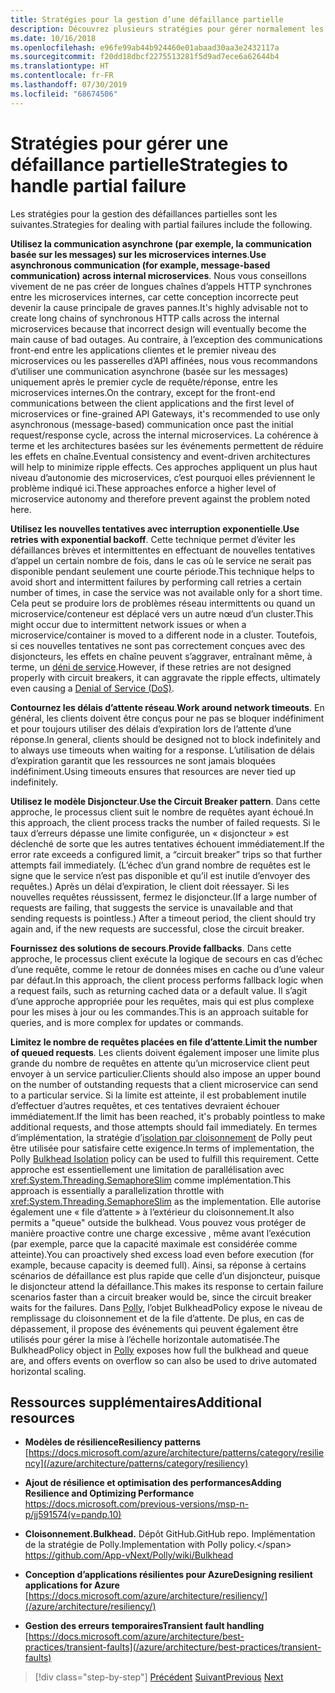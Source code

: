 ```yaml
---
title: Stratégies pour la gestion d’une défaillance partielle
description: Découvrez plusieurs stratégies pour gérer normalement les défaillances partielles.
ms.date: 10/16/2018
ms.openlocfilehash: e96fe99ab44b924460e01abaad30aa3e2432117a
ms.sourcegitcommit: f20dd18dbcf2275513281f5d9ad7ece6a62644b4
ms.translationtype: HT
ms.contentlocale: fr-FR
ms.lasthandoff: 07/30/2019
ms.locfileid: "68674506"
---
```

# <a name="strategies-to-handle-partial-failure"></a><span data-ttu-id="47dd1-103">Stratégies pour gérer une défaillance partielle</span><span class="sxs-lookup"><span data-stu-id="47dd1-103">Strategies to handle partial failure</span></span>

<span data-ttu-id="47dd1-104">Les stratégies pour la gestion des défaillances partielles sont les suivantes.</span><span class="sxs-lookup"><span data-stu-id="47dd1-104">Strategies for dealing with partial failures include the following.</span></span>

<span data-ttu-id="47dd1-105">**Utilisez la communication asynchrone (par exemple, la communication basée sur les messages) sur les microservices internes**.</span><span class="sxs-lookup"><span data-stu-id="47dd1-105">**Use asynchronous communication (for example, message-based communication) across internal microservices**.</span></span> <span data-ttu-id="47dd1-106">Nous vous conseillons vivement de ne pas créer de longues chaînes d’appels HTTP synchrones entre les microservices internes, car cette conception incorrecte peut devenir la cause principale de graves pannes.</span><span class="sxs-lookup"><span data-stu-id="47dd1-106">It's highly advisable not to create long chains of synchronous HTTP calls across the internal microservices because that incorrect design will eventually become the main cause of bad outages.</span></span> <span data-ttu-id="47dd1-107">Au contraire, à l’exception des communications front-end entre les applications clientes et le premier niveau des microservices ou les passerelles d’API affinées, nous vous recommandons d’utiliser une communication asynchrone (basée sur les messages) uniquement après le premier cycle de requête/réponse, entre les microservices internes.</span><span class="sxs-lookup"><span data-stu-id="47dd1-107">On the contrary, except for the front-end communications between the client applications and the first level of microservices or fine-grained API Gateways, it's recommended to use only asynchronous (message-based) communication once past the initial request/response cycle, across the internal microservices.</span></span> <span data-ttu-id="47dd1-108">La cohérence à terme et les architectures basées sur les événements permettent de réduire les effets en chaîne.</span><span class="sxs-lookup"><span data-stu-id="47dd1-108">Eventual consistency and event-driven architectures will help to minimize ripple effects.</span></span> <span data-ttu-id="47dd1-109">Ces approches appliquent un plus haut niveau d’autonomie des microservices, c’est pourquoi elles préviennent le problème indiqué ici.</span><span class="sxs-lookup"><span data-stu-id="47dd1-109">These approaches enforce a higher level of microservice autonomy and therefore prevent against the problem noted here.</span></span>

<span data-ttu-id="47dd1-110">**Utilisez les nouvelles tentatives avec interruption exponentielle**.</span><span class="sxs-lookup"><span data-stu-id="47dd1-110">**Use retries with exponential backoff**.</span></span> <span data-ttu-id="47dd1-111">Cette technique permet d’éviter les défaillances brèves et intermittentes en effectuant de nouvelles tentatives d’appel un certain nombre de fois, dans le cas où le service ne serait pas disponible pendant seulement une courte période.</span><span class="sxs-lookup"><span data-stu-id="47dd1-111">This technique helps to avoid short and intermittent failures by performing call retries a certain number of times, in case the service was not available only for a short time.</span></span> <span data-ttu-id="47dd1-112">Cela peut se produire lors de problèmes réseau intermittents ou quand un microservice/conteneur est déplacé vers un autre nœud d’un cluster.</span><span class="sxs-lookup"><span data-stu-id="47dd1-112">This might occur due to intermittent network issues or when a microservice/container is moved to a different node in a cluster.</span></span> <span data-ttu-id="47dd1-113">Toutefois, si ces nouvelles tentatives ne sont pas correctement conçues avec des disjoncteurs, les effets en chaîne peuvent s’aggraver, entraînant même, à terme, un [déni de service](https://en.wikipedia.org/wiki/Denial-of-service_attack).</span><span class="sxs-lookup"><span data-stu-id="47dd1-113">However, if these retries are not designed properly with circuit breakers, it can aggravate the ripple effects, ultimately even causing a [Denial of Service (DoS)](https://en.wikipedia.org/wiki/Denial-of-service_attack).</span></span>

<span data-ttu-id="47dd1-114">**Contournez les délais d’attente réseau**.</span><span class="sxs-lookup"><span data-stu-id="47dd1-114">**Work around network timeouts**.</span></span> <span data-ttu-id="47dd1-115">En général, les clients doivent être conçus pour ne pas se bloquer indéfiniment et pour toujours utiliser des délais d’expiration lors de l’attente d’une réponse.</span><span class="sxs-lookup"><span data-stu-id="47dd1-115">In general, clients should be designed not to block indefinitely and to always use timeouts when waiting for a response.</span></span> <span data-ttu-id="47dd1-116">L’utilisation de délais d’expiration garantit que les ressources ne sont jamais bloquées indéfiniment.</span><span class="sxs-lookup"><span data-stu-id="47dd1-116">Using timeouts ensures that resources are never tied up indefinitely.</span></span>

<span data-ttu-id="47dd1-117">**Utilisez le modèle Disjoncteur**.</span><span class="sxs-lookup"><span data-stu-id="47dd1-117">**Use the Circuit Breaker pattern**.</span></span> <span data-ttu-id="47dd1-118">Dans cette approche, le processus client suit le nombre de requêtes ayant échoué.</span><span class="sxs-lookup"><span data-stu-id="47dd1-118">In this approach, the client process tracks the number of failed requests.</span></span> <span data-ttu-id="47dd1-119">Si le taux d’erreurs dépasse une limite configurée, un « disjoncteur » est déclenché de sorte que les autres tentatives échouent immédiatement.</span><span class="sxs-lookup"><span data-stu-id="47dd1-119">If the error rate exceeds a configured limit, a “circuit breaker” trips so that further attempts fail immediately.</span></span> <span data-ttu-id="47dd1-120">(L’échec d’un grand nombre de requêtes est le signe que le service n’est pas disponible et qu’il est inutile d’envoyer des requêtes.) Après un délai d’expiration, le client doit réessayer. Si les nouvelles requêtes réussissent, fermez le disjoncteur.</span><span class="sxs-lookup"><span data-stu-id="47dd1-120">(If a large number of requests are failing, that suggests the service is unavailable and that sending requests is pointless.) After a timeout period, the client should try again and, if the new requests are successful, close the circuit breaker.</span></span>

<span data-ttu-id="47dd1-121">**Fournissez des solutions de secours**.</span><span class="sxs-lookup"><span data-stu-id="47dd1-121">**Provide fallbacks**.</span></span> <span data-ttu-id="47dd1-122">Dans cette approche, le processus client exécute la logique de secours en cas d’échec d’une requête, comme le retour de données mises en cache ou d’une valeur par défaut.</span><span class="sxs-lookup"><span data-stu-id="47dd1-122">In this approach, the client process performs fallback logic when a request fails, such as returning cached data or a default value.</span></span> <span data-ttu-id="47dd1-123">Il s’agit d’une approche appropriée pour les requêtes, mais qui est plus complexe pour les mises à jour ou les commandes.</span><span class="sxs-lookup"><span data-stu-id="47dd1-123">This is an approach suitable for queries, and is more complex for updates or commands.</span></span>

<span data-ttu-id="47dd1-124">**Limitez le nombre de requêtes placées en file d’attente**.</span><span class="sxs-lookup"><span data-stu-id="47dd1-124">**Limit the number of queued requests**.</span></span> <span data-ttu-id="47dd1-125">Les clients doivent également imposer une limite plus grande du nombre de requêtes en attente qu’un microservice client peut envoyer à un service particulier.</span><span class="sxs-lookup"><span data-stu-id="47dd1-125">Clients should also impose an upper bound on the number of outstanding requests that a client microservice can send to a particular service.</span></span> <span data-ttu-id="47dd1-126">Si la limite est atteinte, il est probablement inutile d’effectuer d’autres requêtes, et ces tentatives devraient échouer immédiatement.</span><span class="sxs-lookup"><span data-stu-id="47dd1-126">If the limit has been reached, it's probably pointless to make additional requests, and those attempts should fail immediately.</span></span> <span data-ttu-id="47dd1-127">En termes d’implémentation, la stratégie d’[isolation par cloisonnement](https://github.com/App-vNext/Polly/wiki/Bulkhead) de Polly peut être utilisée pour satisfaire cette exigence.</span><span class="sxs-lookup"><span data-stu-id="47dd1-127">In terms of implementation, the Polly [Bulkhead Isolation](https://github.com/App-vNext/Polly/wiki/Bulkhead) policy can be used to fulfill this requirement.</span></span> <span data-ttu-id="47dd1-128">Cette approche est essentiellement une limitation de parallélisation avec <xref:System.Threading.SemaphoreSlim> comme implémentation.</span><span class="sxs-lookup"><span data-stu-id="47dd1-128">This approach is essentially a parallelization throttle with <xref:System.Threading.SemaphoreSlim> as the implementation.</span></span> <span data-ttu-id="47dd1-129">Elle autorise également une « file d’attente » à l’extérieur du cloisonnement.</span><span class="sxs-lookup"><span data-stu-id="47dd1-129">It also permits a "queue" outside the bulkhead.</span></span> <span data-ttu-id="47dd1-130">Vous pouvez vous protéger de manière proactive contre une charge excessive , même avant l’exécution (par exemple, parce que la capacité maximale est considérée comme atteinte).</span><span class="sxs-lookup"><span data-stu-id="47dd1-130">You can proactively shed excess load even before execution (for example, because capacity is deemed full).</span></span> <span data-ttu-id="47dd1-131">Ainsi, sa réponse à certains scénarios de défaillance est plus rapide que celle d’un disjoncteur, puisque le disjoncteur attend la défaillance.</span><span class="sxs-lookup"><span data-stu-id="47dd1-131">This makes its response to certain failure scenarios faster than a circuit breaker would be, since the circuit breaker waits for the failures.</span></span> <span data-ttu-id="47dd1-132">Dans [Polly](http://www.thepollyproject.org/), l’objet BulkheadPolicy expose le niveau de remplissage du cloisonnement et de la file d’attente. De plus, en cas de dépassement, il propose des événements qui peuvent également être utilisés pour gérer la mise à l’échelle horizontale automatisée.</span><span class="sxs-lookup"><span data-stu-id="47dd1-132">The BulkheadPolicy object in [Polly](http://www.thepollyproject.org/) exposes how full the bulkhead and queue are, and offers events on overflow so can also be used to drive automated horizontal scaling.</span></span>

## <a name="additional-resources"></a><span data-ttu-id="47dd1-133">Ressources supplémentaires</span><span class="sxs-lookup"><span data-stu-id="47dd1-133">Additional resources</span></span>

- <span data-ttu-id="47dd1-134">**Modèles de résilience**</span><span class="sxs-lookup"><span data-stu-id="47dd1-134">**Resiliency patterns**</span></span>\
  [https://docs.microsoft.com/azure/architecture/patterns/category/resiliency](/azure/architecture/patterns/category/resiliency)

- <span data-ttu-id="47dd1-135">**Ajout de résilience et optimisation des performances**</span><span class="sxs-lookup"><span data-stu-id="47dd1-135">**Adding Resilience and Optimizing Performance**</span></span>\
  <https://docs.microsoft.com/previous-versions/msp-n-p/jj591574(v=pandp.10)>

- <span data-ttu-id="47dd1-136">**Cloisonnement.**</span><span class="sxs-lookup"><span data-stu-id="47dd1-136">**Bulkhead.**</span></span> <span data-ttu-id="47dd1-137">Dépôt GitHub.</span><span class="sxs-lookup"><span data-stu-id="47dd1-137">GitHub repo.</span></span> <span data-ttu-id="47dd1-138">Implémentation de la stratégie de Polly.</span><span class="sxs-lookup"><span data-stu-id="47dd1-138">Implementation with Polly policy.\</span></span>
  <https://github.com/App-vNext/Polly/wiki/Bulkhead>

- <span data-ttu-id="47dd1-139">**Conception d’applications résilientes pour Azure**</span><span class="sxs-lookup"><span data-stu-id="47dd1-139">**Designing resilient applications for Azure**</span></span>\
  [https://docs.microsoft.com/azure/architecture/resiliency/](/azure/architecture/resiliency/)

- <span data-ttu-id="47dd1-140">**Gestion des erreurs temporaires**</span><span class="sxs-lookup"><span data-stu-id="47dd1-140">**Transient fault handling**</span></span>\
  [https://docs.microsoft.com/azure/architecture/best-practices/transient-faults](/azure/architecture/best-practices/transient-faults)

>[!div class="step-by-step"]
><span data-ttu-id="47dd1-141">[Précédent](handle-partial-failure.md)
>[Suivant](implement-retries-exponential-backoff.md)</span><span class="sxs-lookup"><span data-stu-id="47dd1-141">[Previous](handle-partial-failure.md)
[Next](implement-retries-exponential-backoff.md)</span></span>

